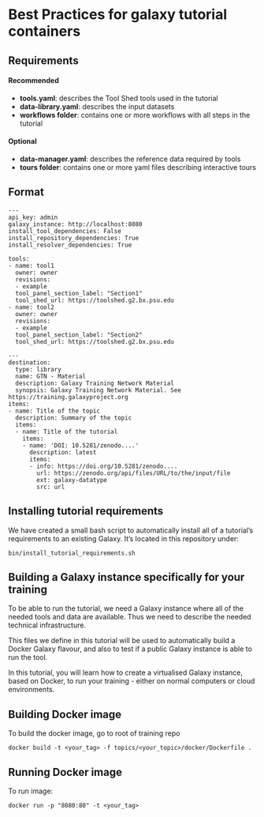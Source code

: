# Best Practices for galaxy tutorial containers

## Requirements 

#### Recommended
* __tools.yaml__: describes the Tool Shed tools used in the tutorial
* __data-library.yaml__: describes the input datasets
* __workflows folder__: contains one or more workflows with all steps in the tutorial

#### Optional
* __data-manager.yaml__: describes the reference data required by tools
* __tours folder__: contains one or more yaml files describing interactive tours

## Format



```
---
api_key: admin
galaxy_instance: http://localhost:8080
install_tool_dependencies: False
install_repository_dependencies: True
install_resolver_dependencies: True

tools:
- name: tool1
  owner: owner
  revisions:
  - example
  tool_panel_section_label: "Section1"
  tool_shed_url: https://toolshed.g2.bx.psu.edu
- name: tool2
  owner: owner
  revisions:
  - example
  tool_panel_section_label: "Section2"
  tool_shed_url: https://toolshed.g2.bx.psu.edu
```




```
---
destination:
  type: library
  name: GTN - Material
  description: Galaxy Training Network Material
  synopsis: Galaxy Training Network Material. See https://training.galaxyproject.org
items:
- name: Title of the topic
  description: Summary of the topic
  items:
  - name: Title of the tutorial
    items:
    - name: 'DOI: 10.5281/zenodo....'
      description: latest
      items:
      - info: https://doi.org/10.5281/zenodo....
        url: https://zenodo.org/api/files/URL/to/the/input/file
        ext: galaxy-datatype
        src: url
```

## Installing tutorial requirements
We have created a small bash script to automatically install all of a tutorial’s requirements to an existing Galaxy. It’s located in this repository under: 

```bin/install_tutorial_requirements.sh```


## Building a Galaxy instance specifically for your training

To be able to run the tutorial, we need a Galaxy instance where all of the needed tools and data are available. Thus we need to describe the needed technical infrastructure.

This files we define in this tutorial will be used to automatically build a Docker Galaxy flavour, and also to test if a public Galaxy instance is able to run the tool.

In this tutorial, you will learn how to create a virtualised Galaxy instance, based on Docker, to run your training - either on normal computers or cloud environments.

## Building Docker image

To build the docker image, go to root of training repo

```docker build -t <your_tag> -f topics/<your_topic>/docker/Dockerfile .```

## Running Docker image

To run image:

```docker run -p "8080:80" -t <your_tag>```

